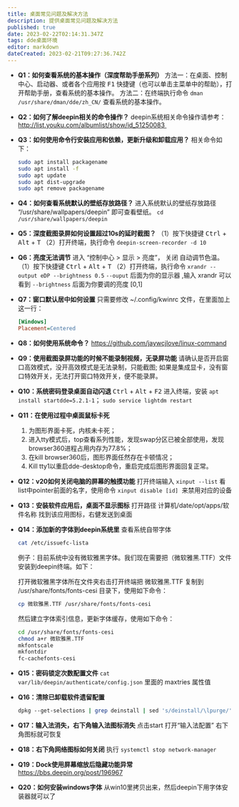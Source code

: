 ```yaml
---
title: 桌面常见问题及解决方法
description: 提供桌面常见问题及解决方法
published: true
date: 2023-02-22T02:14:31.347Z
tags: dde桌面环境
editor: markdown
dateCreated: 2023-02-21T09:27:36.742Z
---
```


- **Q1：如何查看系统的基本操作（深度帮助手册系列）**
	方法一：在桌面、控制中心、启动器、或者各个应用按 <kbd>F1</kbd> 快捷键（也可以单击主菜单中的帮助），打开帮助手册，查看系统的基本操作。
	方法二：在终端执行命令 `dman /usr/share/dman/dde/zh_CN/` 查看系统的基本操作。
    
- **Q2：如何了解deepin相关的命令操作？**
	deepin系统相关命令操作请参考：	
	http://list.youku.com/albumlist/show/id_51250083 
    
- **Q3：如何使用命令行安装应用和依赖，更新升级和卸载应用？**
	相关命令如下：
	```bash
	sudo apt install packagename
	sudo apt install -f
	sudo apt update
	sudo apt dist-upgrade
	sudo apt remove packagename
	```

- **Q4：如何查看系统默认的壁纸存放路径？**
	进入系统默认的壁纸存放路径 “/usr/share/wallpapers/deepin” 即可查看壁纸。
	`cd /usr/share/wallpapers/deepin`
    
- **Q5：深度截图录屏如何设置超过10s的延时截图？**
	（1）按下快捷键 <kbd>Ctrl</kbd> + <kbd>Alt</kbd> + <kbd>T</kbd>
	（2）打开终端，执行命令 `deepin-screen-recorder -d 10`
    
- **Q6：亮度无法调节**
	进入 “控制中心 > 显示 > 亮度”， 关闭 自动调节色温。
	（1）按下快捷键 <kbd>Ctrl</kbd> + <kbd>Alt</kbd> + <kbd>T</kbd>
	（2）打开终端，执行命令 `xrandr --output eDP --brightness 0.5`
	`--ouput` 后面为你的显示器 ,输入 xrandr 可以看到
  `--brightness` 后面为你要调的亮度 \[0,1\]
        
- **Q7：窗口默认居中如何设置**
	只需要修改 ~/.config/kwinrc 文件，在里面加上这一行：
 	```ini
	[Windows]
	Placement=Centered
  ```
    
- **Q8：如何使用系统命令？**
	https://github.com/jaywcjlove/linux-command
    
- **Q9：使用截图录屏功能的时候不能录制视频，无录屏功能**
	请确认是否开启窗口高效模式，没开高效模式是无法录制，只能截图; 如果是集成显卡，没有窗口特效开关，无法打开窗口特效开关，便不能录屏。
    
- **Q10：系统密码登录桌面自动闪退**
	<kbd>Ctrl</kbd> + <kbd>Alt</kbd> + <kbd>F2</kbd> 进入终端，安装 `apt install startdde=5.2.1-1`；
	`sudo service lightdm restart`

- **Q11：在使用过程中桌面鼠标卡死**
	1. 为图形界面卡死，内核未卡死；
	2. 进入tty模式后，top查看系列性能，发现swap分区已被全部使用，发现browser360进程占用内存为77.8%；
	3. 在kill browser360后，图形界面任然存在卡顿情况；
	4. Kill tty1以重启dde-desktop命令，重启完成后图形界面回复正常。

- **Q12：v20如何关闭电脑的屏幕的触摸功能**
	打开终端输入 `xinput --list`
	看list中pointer前面的名字，使用命令 `xinput disable [id]`  来禁用对应的设备
    
- **Q13：安装软件应用后，桌面不显示图标**
	打开路径 计算机/date/opt/apps/软件名称 找到该应用图标，右健发送到桌面
    
- **Q14：添加新的字体到deepin系统里**
	查看系统自带字体
  
	```bash
  cat /etc/issuefc-lista
 	```
  
	例子：目前系统中没有微软雅黑字体。我们现在需要把（微软雅黑.TTF）文件安装到deepin终端。如下：

	打开微软雅黑字体所在文件夹右击打开终端把 微软雅黑.TTF 复制到 /usr/share/fonts/fonts-cesi 目录下，使用如下命令：

	```bash
	cp 微软雅黑.TTF /usr/share/fonts/fonts-cesi
	```

	然后建立字体索引信息，更新字体缓存，使用如下命令：

	```bash
	cd /usr/share/fonts/fonts-cesi
	chmod a+r 微软雅黑.TTF
	mkfontscale
	mkfontdir
	fc-cachefonts-cesi
	```

- **Q15：密码锁定次数配置文件**
	`cat var/lib/deepin/authenticate/config.json` 里面的 maxtries 属性值

- **Q16：清除已卸载软件遗留配置**
	```bash
  dpkg --get-selections | grep deinstall | sed 's/deinstall/\lpurge/' | sudo dpkg --set-selections; sudo dpkg -Pa
	```
    
- **Q17：输入法消失，右下角输入法图标消失**
	点击start 打开“输入法配置” 右下角图标就可恢复

- **Q18：右下角网络图标如何关闭**
	执行 `systemctl stop network-manager`
    
- **Q19：Dock使用屏幕缩放后隐藏功能异常**
	https://bbs.deepin.org/post/196967
    
- **Q20：如何安装windows字体**
	从win10里拷贝出来，然后deepin下用字体安装器就可以了